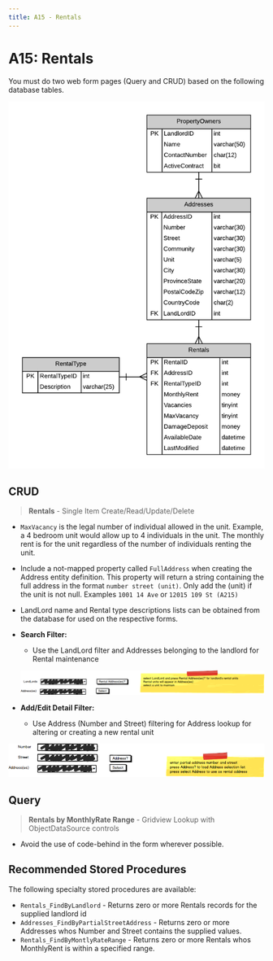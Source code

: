 ```yaml
---
title: A15 - Rentals
---
```

# A15: Rentals

You must do two web form pages (Query and CRUD) based on the following database tables.

![ERD for A15](./A15.png)

## CRUD

> **Rentals** - Single Item Create/Read/Update/Delete

- `MaxVacancy` is the legal number of individual allowed in the unit. Example, a 4 bedroom unit would allow up to 4 individuals in the unit. The monthly rent is for the unit regardless of the number of individuals renting the unit.
- Include a not-mapped property called `FullAddress` when creating the Address entity definition. This property will return a string containing the full address in the format `number street (unit)`. Only add the (unit) if the unit is not null. Examples `1001 14 Ave` or `12015 109 St (A215)`
- LandLord name and Rental type descriptions lists can be obtained from the database for used on the respective forms. 
- **Search Filter:**
  - Use the LandLord filter and Addresses belonging to the landlord for Rental maintenance 
  
  ![Form A Search Filter](./A15MockupA.png)
  
- **Add/Edit Detail Filter:**
  - Use Address (Number and Street) filtering for Address lookup for altering or creating a new rental unit 

![Form A Detail Filter](./A15MockupB.png)

## Query

> **Rentals by MonthlyRate Range** - Gridview Lookup with ObjectDataSource controls

- Avoid the use of code-behind in the form wherever possible.

## Recommended Stored Procedures

The following specialty stored procedures are available:

- `Rentals_FindByLandlord` - Returns zero or more Rentals records for the supplied landlord id
- `Addresses_FindByPartialStreetAddress` - Returns zero or more Addresses whos Number and Street contains the supplied values.
- `Rentals_FindByMontlyRateRange` - Returns zero or more Rentals whos MonthlyRent is within a specified range.
